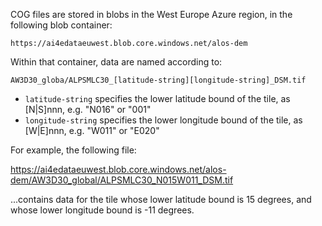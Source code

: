 COG files are stored in blobs in the West Europe Azure region, in the following blob container:

`https://ai4edataeuwest.blob.core.windows.net/alos-dem`

Within that container, data are named according to:

`AW3D30_globa/ALPSMLC30_[latitude-string][longitude-string]_DSM.tif`

* `latitude-string` specifies the lower latitude bound of the tile, as [N|S]nnn, e.g. "N016" or "001"
* `longitude-string` specifies the lower longitude bound of the tile, as [W|E]nnn, e.g. "W011" or "E020"

For example, the following file:

<https://ai4edataeuwest.blob.core.windows.net/alos-dem/AW3D30_global/ALPSMLC30_N015W011_DSM.tif>

...contains data for the tile whose lower latitude bound is 15 degrees, and whose lower longitude bound is -11 degrees.